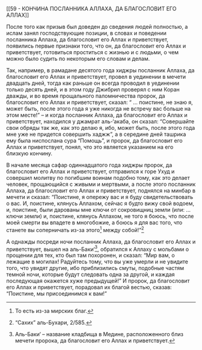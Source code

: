 [[59 - КОНЧИНА ПОСЛАННИКА АЛЛАХА, ДА БЛАГОСЛОВИТ ЕГО АЛЛАХ]]

После того как призыв был доведен до сведения людей полностью, а ислам занял господствующие позиции, в словах и поведении посланника Аллаха, да благословит его Аллах и приветствует, появились первые признаки того, что он, да благословит его Аллах и приветствует, готовиться проститься с жизнью и с людьми, о чем можно было судить по некоторым его словам и делам.

Так, например, в рамадане десятого года хиджры посланник Аллаха, да благословит его Аллах и приветствует, провел в уединении в мечети двадцать дней, тогда как раньше он всегда проводил в уединении только десять дней, и в этом году Джибрил проверял с ним Коран дважды, и во время прощального паломничества пророк, да благословит его Аллах и приветствует, сказал: “ … поистине, не знаю я, может быть, после этого года я уже никогда не встречу вас больше на этом месте!” – и когда посланник Аллаха, да благословит его Аллах и приветствует, находился у джамрат аль-‘акаба, он сказал: “Совершайте свои обряды так же, как это делаю я, ибо, может быть, после этого года мне уже не придется совершить хаджж”, а в середине дней ташрика ему была ниспослана сура “Помощь”, и пророк, да благословит его Аллах и приветствует, понял, что это является указанием на его близкую кончину.

В начале месяца сафар одиннадцатого года хиджры пророк, да благословит его Аллах и приветствует, отправился к горе Ухуд и совершил молитву по погибшим воинам подобно тому, как это делает человек, прощающийся с живыми и мертвыми, а после этого посланник Аллаха, да благословит его Аллах и приветствует, поднялся на минбар в мечети и сказал: “Поистине, я опережу вас и я буду свидетельствовать о вас. И, поистине, клянусь Аллахом, сейчас я будто вижу свой водоем, и, поистине, были дарованы мне ключи от сокровищниц земли (или: … ключи земли) и, поистине, клянусь Аллахом, не того я боюсь, что после моей смерти вы впадете в многобожие, а боюсь я для вас того, что станете вы соперничать из-за этого[^1] между собой!”[^2]

А однажды посреди ночи посланник Аллаха, да благословит его Аллах и приветствует, вышел на аль-Баки‘[^3], обратился к Аллаху с мольбами о прощении для тех, кто был там похоронен, и сказал: “Мир вам, о лежащие в могилах! Радуйтесь тому, что вы уже умерли и не увидите того, что увидят другие, ибо приблизились смуты, подобные частям темной ночи, которые будут следовать одна за другой, и каждая последующая окажется хуже предыдущей!” И пророк, да благословит его Аллах и приветствует, порадовал их благой вестью, сказав: “Поистине, мы присоединимся к вам!”

[^1]: То есть из-за мирских благ.

[^2]: “Сахих” аль-Бухари, 2/585.

[^3]: Аль-Баки‘ – название кладбища в Медине, расположенного близ мечети пророка, да благословит его Аллах и приветствует.

